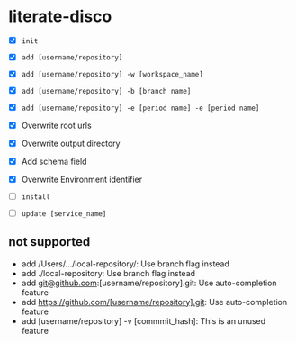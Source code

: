 # literate-disco

- [x] `init`
- [x] `add [username/repository]`
- [x] `add [username/repository] -w [workspace_name]`
- [x] `add [username/repository] -b [branch name]`
- [x] `add [username/repository] -e [period name] -e [period name]`
- [x] Overwrite root urls
- [x] Overwrite output directory
- [x] Add schema field
- [x] Overwrite Environment identifier
- [ ] `install`
- [ ] `update [service_name]`


## not supported

- add /Users/.../local-repository/: Use branch flag instead
- add ./local-repository: Use branch flag instead
- add git@github.com:[username/repository].git: Use auto-completion feature
- add https://github.com/[username/repository].git: Use auto-completion feature
- add [username/repository] -v [commmit_hash]: This is an unused feature
